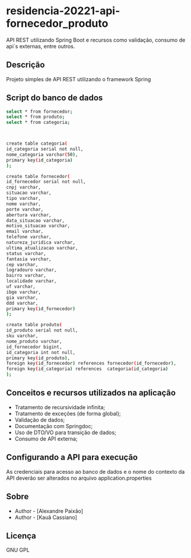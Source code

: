 # residencia-20221-api-fornecedor_produto
API REST utilizando Spring Boot e recursos como validação, consumo de api´s externas, entre outros.

## Descrição

Projeto simples de API REST utilizando o framework Spring

## Script do banco de dados 

```bash
select * from fornecedor;
select * from produto;
select * from categoria;



create table categoria(
id_categoria serial not null,
nome_categoria varchar(50),
primary key(id_categoria)
);

create table fornecedor(
id_fornecedor serial not null,
cnpj varchar,
situacao varchar,
tipo varchar,
nome varchar,
porte varchar,
abertura varchar,
data_situacao varchar,
motivo_situacao varchar,
email varchar,
telefone varchar,
natureza_juridica varchar,
ultima_atualizacao varchar,
status varchar,
fantasia varchar,
cep varchar,
logradouro varchar,
bairro varchar,
localidade varchar,
uf varchar,
ibge varchar,
gia varchar,
ddd varchar,
primary key(id_fornecedor)
);

create table produto(
id_produto serial not null,
sku varchar,
nome_produto varchar,
id_fornecedor bigint,
id_categoria int not null,
primary key(id_produto),
foreign key(id_fornecedor) references fornecedor(id_fornecedor),
foreign key(id_categoria) references  categoria(id_categoria)
);
```

## Conceitos e recursos utilizados na aplicação

- Tratamento de recursividade infinita;
- Tratamento de exceções (de forma global);
- Validação de dados;
- Documentação com Springdoc;
- Uso de DTO/VO para transição de dados;
- Consumo de API externa;

## Configurando a API para execução

As credenciais para acesso ao banco de dados e o nome do contexto da API deverão ser alterados no arquivo application.properties

## Sobre

- Author - [Alexandre Paixão]
- Author - [Kauã Cassiano]

## Licença

GNU GPL
